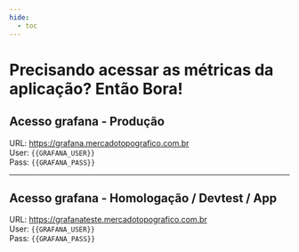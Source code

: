 ```yaml
---
hide:
  - toc
---
```


# Precisando acessar as métricas da aplicação? Então Bora!


## Acesso grafana - Produção
URL: <a href="https://grafana.mercadotopografico.com.br" target="_blank">https://grafana.mercadotopografico.com.br</a>
<br>
User: `{{GRAFANA_USER}}`
<br>
Pass: `{{GRAFANA_PASS}}`

---

## Acesso grafana - Homologação / Devtest / App
URL: <a href="https://grafanateste.mercadotopografico.com.br" target="_blank">https://grafanateste.mercadotopografico.com.br</a>
<br>
User: `{{GRAFANA_USER}}`
<br>
Pass: `{{GRAFANA_PASS}}`
